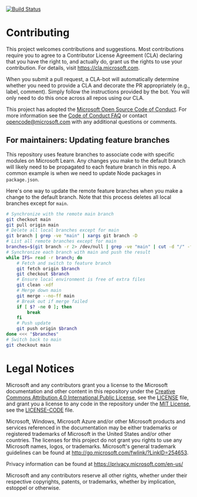 [![Build Status](https://dev.azure.com/arnoderks0576/Space%20Game%20-%20web%20-%20Workflow/_apis/build/status/mslearn-tailspin-spacegame-web?branchName=main)](https://dev.azure.com/arnoderks0576/Space%20Game%20-%20web%20-%20Workflow/_build/latest?definitionId=2&branchName=main)

# Contributing

This project welcomes contributions and suggestions.  Most contributions require you to agree to a
Contributor License Agreement (CLA) declaring that you have the right to, and actually do, grant us
the rights to use your contribution. For details, visit https://cla.microsoft.com.

When you submit a pull request, a CLA-bot will automatically determine whether you need to provide
a CLA and decorate the PR appropriately (e.g., label, comment). Simply follow the instructions
provided by the bot. You will only need to do this once across all repos using our CLA.

This project has adopted the [Microsoft Open Source Code of Conduct](https://opensource.microsoft.com/codeofconduct/).
For more information see the [Code of Conduct FAQ](https://opensource.microsoft.com/codeofconduct/faq/) or
contact [opencode@microsoft.com](mailto:opencode@microsoft.com) with any additional questions or comments.

## For maintainers: Updating feature branches

This repository uses feature branches to associate code with specific modules on Microsoft Learn. Any changes you make to the default branch will likely need to be propagated to each feature branch in this repo. A common example is when we need to update Node packages in `package.json`.

Here's one way to update the remote feature branches when you make a change to the default branch. Note that this process deletes all local branches except for `main`.

```bash
# Synchronize with the remote main branch
git checkout main
git pull origin main
# Delete all local branches except for main
git branch | grep -ve "main" | xargs git branch -D
# List all remote branches except for main
branches=$(git branch -r 2> /dev/null | grep -ve "main" | cut -d "/" -f 2)
# Synchronize each branch with main and push the result
while IFS= read -r branch; do
    # Fetch and switch to feature branch
    git fetch origin $branch
    git checkout $branch
    # Ensure local environment is free of extra files
    git clean -xdf
    # Merge down main
    git merge --no-ff main
    # Break out if merge failed
    if [ $? -ne 0 ]; then
        break
    fi
    # Push update
    git push origin $branch
done <<< "$branches"
# Switch back to main
git checkout main
```

# Legal Notices

Microsoft and any contributors grant you a license to the Microsoft documentation and other content
in this repository under the [Creative Commons Attribution 4.0 International Public License](https://creativecommons.org/licenses/by/4.0/legalcode),
see the [LICENSE](LICENSE) file, and grant you a license to any code in the repository under the [MIT License](https://opensource.org/licenses/MIT), see the
[LICENSE-CODE](LICENSE-CODE) file.

Microsoft, Windows, Microsoft Azure and/or other Microsoft products and services referenced in the documentation
may be either trademarks or registered trademarks of Microsoft in the United States and/or other countries.
The licenses for this project do not grant you rights to use any Microsoft names, logos, or trademarks.
Microsoft's general trademark guidelines can be found at http://go.microsoft.com/fwlink/?LinkID=254653.

Privacy information can be found at https://privacy.microsoft.com/en-us/

Microsoft and any contributors reserve all other rights, whether under their respective copyrights, patents,
or trademarks, whether by implication, estoppel or otherwise.
